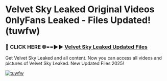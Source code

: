 # Velvet Sky Leaked Original Videos 0nlyFans Leaked - Files Updated! (tuwfw)

<h3>🔴 CLICK HERE 🌐==►► <a href="https://tinyurl.com/2wckxsce" rel="nofollow">Velvet Sky Leaked Updated Files</a></h3>

Get Velvet Sky Leaked and all content. Now you can access all videos and pictures of Velvet Sky Leaked. New Updated Files 2025!

[![tuwfw](https://i.imgur.com/AFduVYN.gif)](https://tinyurl.com/2wckxsce)
